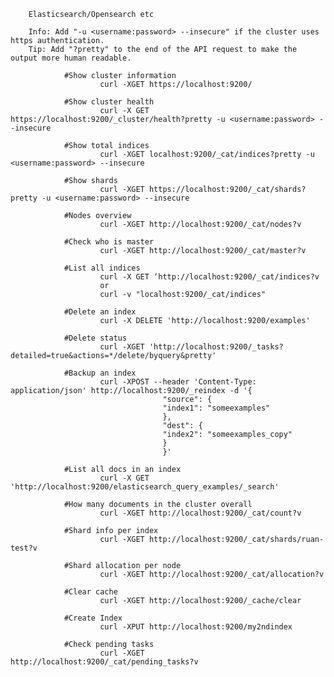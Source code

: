         Elasticsearch/Opensearch etc
        
        Info: Add "-u <username:password> --insecure" if the cluster uses https authentication.
        Tip: Add "?pretty" to the end of the API request to make the output more human readable.
        
                #Show cluster information
                        curl -XGET https://localhost:9200/
                        
                #Show cluster health
                        curl -X GET https://localhost:9200/_cluster/health?pretty -u <username:password> --insecure
                        
                #Show total indices
                        curl -XGET localhost:9200/_cat/indices?pretty -u <username:password> --insecure
                
                #Show shards
                        curl -XGET https://localhost:9200/_cat/shards?pretty -u <username:password> --insecure
                
                #Nodes overview
                        curl -XGET http://localhost:9200/_cat/nodes?v
                
                #Check who is master
                        curl -XGET http://localhost:9200/_cat/master?v
                
                #List all indices
                        curl -X GET ‘http://localhost:9200/_cat/indices?v
                        or
                        curl -v "localhost:9200/_cat/indices"
                
                #Delete an index
                        curl -X DELETE 'http://localhost:9200/examples'
                
                #Delete status
                        curl -XGET 'http://localhost:9200/_tasks?detailed=true&actions=*/delete/byquery&pretty'
                
                #Backup an index
                        curl -XPOST --header 'Content-Type: application/json' http://localhost:9200/_reindex -d '{
                                      "source": {
                                      "index1": "someexamples"
                                      },
                                      "dest": {
                                      "index2": "someexamples_copy"
                                      }
                                      }'
                
                #List all docs in an index
                        curl -X GET 'http://localhost:9200/elasticsearch_query_examples/_search'
                
                #How many documents in the cluster overall
                        curl -XGET http://localhost:9200/_cat/count?v
                
                #Shard info per index
                        curl -XGET http://localhost:9200/_cat/shards/ruan-test?v
                
                #Shard allocation per node
                        curl -XGET http://localhost:9200/_cat/allocation?v
                
                #Clear cache
                        curl -XGET http://localhost:9200/_cache/clear
                
                #Create Index
                        curl -XPUT http://localhost:9200/my2ndindex
                
                #Check pending tasks
                        curl -XGET http://localhost:9200/_cat/pending_tasks?v
